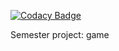 
[![Codacy Badge](https://api.codacy.com/project/badge/Grade/c6d567ba87f4471895fd60e94f52a9d9)](https://app.codacy.com/app/rprtr258/sem-proj?utm_source=github.com&utm_medium=referral&utm_content=rprtr258/sem-proj&utm_campaign=Badge_Grade_Settings)

Semester project: game
